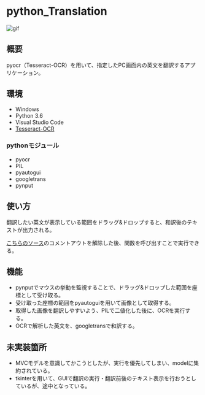 # python_Translation
![gif](https://github.com/tkdhiroki/python_Translation/blob/main/Transister/res/translate_run_output_image.gif)

## 概要
pyocr（Tesseract-OCR）を用いて、指定したPC画面内の英文を翻訳するアプリケーション。

## 環境
- Windows
- Python 3.6
- Visual Studio Code
- [Tesseract-OCR](https://github.com/tesseract-ocr/tesseract)
### pythonモジュール
- pyocr
- PIL
- pyautogui
- googletrans
- pynput

## 使い方
翻訳したい英文が表示している範囲をドラッグ&ドロップすると、和訳後のテキストが出力される。

[こちらのソース](https://github.com/tkdhiroki/python_Translation/blob/87d4a4e4913e65ea1cef1163fd238b857ed0cc13/Transister/src/translation/models/translate.py#L85C1-L90C17)のコメントアウトを解除した後、関数を呼び出すことで実行できる。
## 機能
- pynputでマウスの挙動を監視することで、ドラッグ&ドロップした範囲を座標として受け取る。
- 受け取った座標の範囲をpyautoguiを用いて画像として取得する。
- 取得した画像を翻訳しやすいよう、PILで二値化した後に、OCRを実行する。
- OCRで解析した英文を、googletransで和訳する。



## 未実装箇所
- MVCモデルを意識してかこうとしたが、実行を優先してしまい、modelに集約されている。
- tkinterを用いて、GUIで翻訳の実行・翻訳前後のテキスト表示を行おうとしているが、途中となっている。
